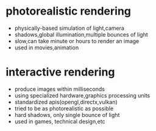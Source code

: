 # photorealistic rendering

- physically-based simulation of light,camera
- shadows,global illumination,multiple bounces of light
- slow,can take minute or hours to render an image
- used in movies,animation

# interactive rendering

- produce images within milliseconds
- using specialized hardware,graphics processing units
- standardized apis(opengl,directx,vulkan)
- tried to be as photorealistic as possible
- hard shadows, only single bounce of light
- used in games, technical design,etc
